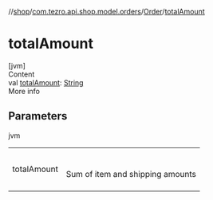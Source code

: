 //[shop](../../../index.md)/[com.tezro.api.shop.model.orders](../index.md)/[Order](index.md)/[totalAmount](total-amount.md)



# totalAmount  
[jvm]  
Content  
val [totalAmount](total-amount.md): [String](https://kotlinlang.org/api/latest/jvm/stdlib/kotlin/-string/index.html)  
More info  


## Parameters  
  
jvm  
  
| | |
|---|---|
| <a name="com.tezro.api.shop.model.orders/Order/totalAmount/#/PointingToDeclaration/"></a>totalAmount| <a name="com.tezro.api.shop.model.orders/Order/totalAmount/#/PointingToDeclaration/"></a><br><br>Sum of item and shipping amounts<br><br>|
  
  



